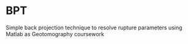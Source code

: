 # BPT
Simple back projection technique to resolve rupture parameters using Matlab as Geotomography coursework
